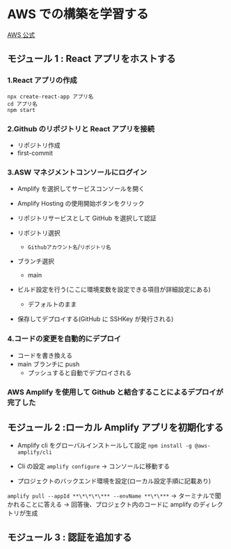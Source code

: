 # AWS での構築を学習する

[AWS 公式](https://aws.amazon.com/jp/getting-started/hands-on/build-react-app-amplify-graphql/module-one/?e=gs2020&p=build-a-react-app-intro)

## モジュール 1 : React アプリをホストする

### 1.React アプリの作成

```
npx create-react-app アプリ名
cd アプリ名
npm start
```

### 2.Github のリポジトリと React アプリを接続

- リポジトリ作成
- first-commit

### 3.ASW マネジメントコンソールにログイン

- Amplify を選択してサービスコンソールを開く
- Amplify Hosting の使用開始ボタンをクリック
- リポジトリサービスとして GitHub を選択して認証

- リポジトリ選択
  - `Githubアカウント名`/`リポジトリ名`
- ブランチ選択
  - main
- ビルド設定を行う(ここに環境変数を設定できる項目が詳細設定にある)

  - デフォルトのまま

- 保存してデプロイする(GitHub に SSHKey が発行される)

### 4.コードの変更を自動的にデプロイ

- コードを書き換える
- main ブランチに push
  - プッシュすると自動でデプロイされる

### AWS Amplify を使用して Github と結合することによるデプロイが完了した

## モジュール 2 :ローカル Amplify アプリを初期化する

- Amplify cli をグローバルインストールして設定
  `npm install -g @aws-amplify/cli`
- Cli の設定
  `amplify configure`
  → コンソールに移動する

- プロジェクトのバックエンド環境を設定(ローカル設定手順に記載あり)

`amplify pull --appId **\*\*\*\*** --envName **\*\***`
→ ターミナルで聞かれることに答える
→ 回答後、プロジェクト内のコードに amplify のディレクトリが生成

## モジュール 3 : 認証を追加する
